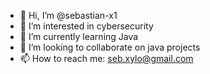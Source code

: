 - 👋 Hi, I’m @sebastian-x1
- 👀 I’m interested in cybersecurity  
- 🌱 I’m currently learning Java
- 💞️ I’m looking to collaborate on java projects
- 📫 How to reach me: seb.xylo@gmail.com

<!---
sebastian-x1/sebastian-x1 is a ✨ special ✨ repository because its `README.md` (this file) appears on your GitHub profile.
You can click the Preview link to take a look at your changes.
--->
